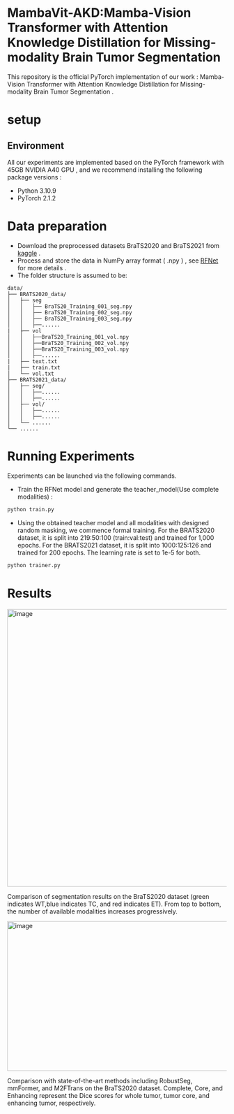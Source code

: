 # MambaVit-AKD:Mamba-Vision Transformer with Attention Knowledge Distillation for Missing-modality Brain Tumor Segmentation
This repository is the official PyTorch implementation of our work : Mamba-Vision Transformer with Attention Knowledge Distillation for Missing-modality Brain Tumor Segmentation .
# setup
## Environment
All our experiments are implemented based on the PyTorch framework with 45GB NVIDIA A40 GPU , and we recommend installing the following package versions :
* Python 3.10.9
* PyTorch 2.1.2
# Data preparation
* Download the preprocessed datasets BraTS2020 and BraTS2021 from [kaggle](https://www.kaggle.com/datasets) .
* Process and store the data in NumPy array format ( .npy ) , see [RFNet](https://github.com/dyh127/RFNet/tree/main/data) for more details .
* The folder structure is assumed to be:
```plaintext
data/
├── BRATS2020_data/
│   ├── seg
│   │   ├── BraTS20_Training_001_seg.npy
│   │   ├── BraTS20_Training_002_seg.npy
│   │   ├── BraTS20_Training_003_seg.npy
│   │   ├──......
|   ├── vol
│   │   ├──BraTS20_Training_001_vol.npy
│   │   ├──BraTS20_Training_002_vol.npy
│   │   ├──BraTS20_Training_003_vol.npy
│   │   ├──......
|   ├── text.txt
|   ├── train.txt
│   └── vol.txt 
├── BRATS2021_data/
│   ├── seg/
│   │   ├──......
│   │   ├──......
│   ├── vol/
│   │   ├──......
│   │   ├──......
│   └── ......
└── ......
```
# Running Experiments
Experiments can be launched via the following commands.
* Train the RFNet model and generate the teacher_model(Use complete modalities) :
```python
python train.py
```
* Using the obtained teacher model and all modalities with designed random masking, we commence formal training. For the BRATS2020 dataset, it is split into 219:50:100 (train:val:test) and trained for 1,000 epochs. For the BRATS2021 dataset, it is split into 1000:125:126 and trained for 200 epochs. The learning rate is set to 1e-5 for both.
```python
python trainer.py
```
# Results
<img width="798" height="636" alt="image" src="https://github.com/user-attachments/assets/47a7f225-645b-4ae0-a737-1bac634abc87" />

Comparison of segmentation results on the BraTS2020 dataset (green indicates WT,blue indicates TC, and red indicates ET). From top to bottom, the
number of available modalities increases progressively.

<img width="783" height="343" alt="image" src="https://github.com/user-attachments/assets/1abbbbcf-29f0-4b8c-9444-d164952b944b" />

Comparison with state-of-the-art methods including RobustSeg, mmFormer, and M2FTrans on the BraTS2020 dataset. Complete, Core, and Enhancing represent the
Dice scores for whole tumor, tumor core, and enhancing tumor, respectively.

